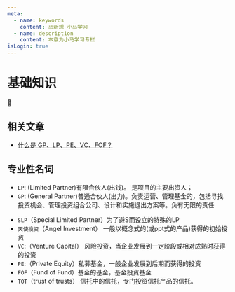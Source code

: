```yaml
---
meta:
  - name: keywords
    content: 马新想 小马学习 
  - name: description
    content: 本章为小马学习专栏
isLogin: true
---
```



# 基础知识


:horse:

## 相关文章

- [什么是 GP、LP、PE、VC、FOF？](https://www.zhihu.com/question/20062244)

## 专业性名词


- `LP`:  (<En>Limited Partner</En>)有限合伙人(出钱)。 是项目的主要出资人；
- `GP`:  (<En>General Partner</En>)普通合伙人(出力)。负责运营、管理基金的，包括寻找投资机会、管理投资组合公司、设计和实施退出方案等。负有无限的责任

<Images src="/study/lp-gp.jpg"/>

- `SLP`（<En>Special Limited Partner</En>）为了避S而设立的特殊的LP
- `天使投资`（<En>Angel Investment</En>） 一般以概念式的(或ppt式的产品)获得的初始投资
- `VC`:（<En>Venture Capital</En>） 风险投资，当企业发展到一定阶段或相对成熟时获得的投资
- `PE`:（<En>Private Equity</En>）私募基金，一般企业发展到后期而获得的投资
- `FOF`（<En>Fund of Fund</En>）基金的基金，基金投资基金
- `TOT`（<En>trust of trusts</En>） 信托中的信托，专门投资信托产品的信托。